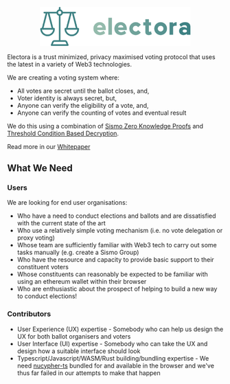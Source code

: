 <p align="center">
<a href="https://electora.eu">
  <img src="theme/brandmark-design.png" alt="Electora Logo" width="350">
</a>
</p>

Electora is a trust minimized, privacy maximised voting protocol that uses the latest in a variety of Web3 technologies.

We are creating a voting system where:

* All votes are secret until the ballot closes, and, 
* Voter identity is always secret, but,
* Anyone can verify the eligibility of a vote, and,
* Anyone can verify the counting of votes and eventual result

We do this using a combination of [Sismo Zero Knowledge Proofs](https://sismo.io) and [Threshold Condition Based Decryption](https://docs.threshold.network/applications/threshold-access-control/conditions-based-decryption-cbd).

Read more in our [Whitepaper](https://github.com/electora-vote/whitepaper/blob/726d9e2ada479e8ab2112b72ac4edd2bd3ee0552/main.pdf)

## What We Need

### Users

We are looking for end user organisations:

* Who have a need to conduct elections and ballots and are dissatisfied with the current state of the art
* Who use a relatively simple voting mechanism (i.e. no vote delegation or proxy voting)
* Whose team are sufficiently familiar with Web3 tech to carry out some tasks manually (e.g. create a Sismo Group)
* Who have the resource and capacity to provide basic support to their constituent voters
* Whose constituents can reasonably be expected to be familiar with using an ethereum wallet within their browser
* Who are enthusiastic about the prospect of helping to build a new way to conduct elections!


### Contributors
* User Experience (UX) expertise - Somebody who can help us design the UX for both ballot organisers and voters
* User Interface (UI) expertise - Somebody who can take the UX and design how a suitable interface should look
* Typescript/Javascript/WASM/Rust building/bundling expertise - We need [nucypher-ts](https://github.com/nucypher/nucypher-ts) bundled for and available in the browser and we've thus far failed in our attempts to make that happen
